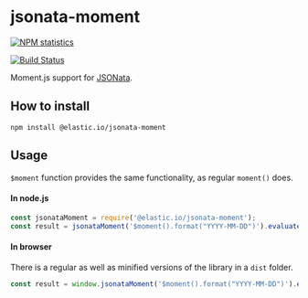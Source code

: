 # jsonata-moment

[![NPM statistics](https://nodei.co/npm/@elastic.io/jsonata-moment.png?downloads=true)](https://nodei.co/npm/@elastic.io/jsonata-moment/)

[![Build Status](https://travis-ci.org/jsonata-js/jsonata.svg)](https://travis-ci.org/jsonata-js/jsonata)

Moment.js support for [JSONata](http://jsonata.org/).

## How to install
```
npm install @elastic.io/jsonata-moment
```

## Usage
`$moment` function provides the same functionality, as regular `moment()` does.

#### In node.js

```javascript
const jsonataMoment = require('@elastic.io/jsonata-moment');
const result = jsonataMoment('$moment().format("YYYY-MM-DD")').evaluate();
```

#### In browser
There is a regular as well as minified versions of the library in a `dist` folder.

```javascript
const result = window.jsonataMoment('$moment().format("YYYY-MM-DD")').evaluate();
```
